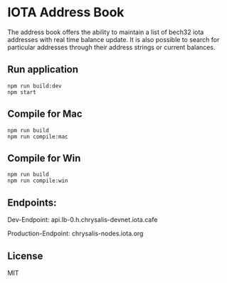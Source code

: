 # IOTA Address Book

The address book offers the ability to maintain a list of bech32 iota addresses with real time balance update.
It is also possible to search for particular addresses through their address strings or current balances.

## Run application

```shell
npm run build:dev
npm start
```

## Compile for Mac

```shell
npm run build
npm run compile:mac
```

## Compile for Win

```shell
npm run build
npm run compile:win
```

## Endpoints:

Dev-Endpoint: api.lb-0.h.chrysalis-devnet.iota.cafe

Production-Endpoint: chrysalis-nodes.iota.org

## License

MIT
